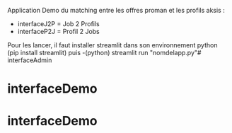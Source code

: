 Application Demo du matching entre les offres proman et les profils aksis :
- interfaceJ2P = Job 2 Profils
- interfaceP2J = Profil 2 Jobs

Pour les lancer, il faut installer streamlit dans son environnement python (pip install streamlit) puis -(python) streamlit run "nomdelapp.py"# interfaceAdmin
# interfaceDemo
# interfaceDemo

